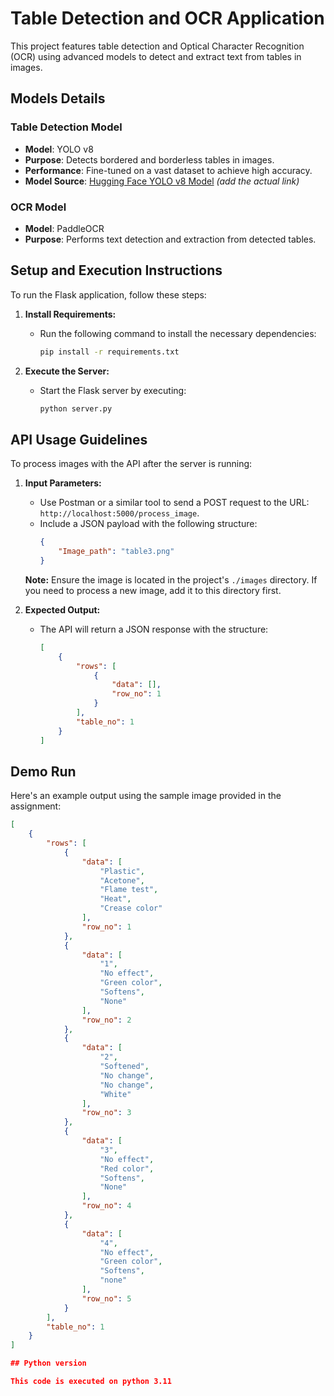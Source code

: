 # Table Detection and OCR Application

This project features table detection and Optical Character Recognition (OCR) using advanced models to detect and extract text from tables in images.

## Models Details

### Table Detection Model
- **Model**: YOLO v8
- **Purpose**: Detects bordered and borderless tables in images.
- **Performance**: Fine-tuned on a vast dataset to achieve high accuracy.
- **Model Source**: [Hugging Face YOLO v8 Model](https://huggingface.co/foduucom/table-detection-and-extraction) *(add the actual link)*

### OCR Model
- **Model**: PaddleOCR
- **Purpose**: Performs text detection and extraction from detected tables.

## Setup and Execution Instructions

To run the Flask application, follow these steps:

1. **Install Requirements:**
   - Run the following command to install the necessary dependencies:
     ```bash
     pip install -r requirements.txt
     ```

2. **Execute the Server:**
   - Start the Flask server by executing:
     ```bash
     python server.py
     ```

## API Usage Guidelines

To process images with the API after the server is running:

1. **Input Parameters:**
   - Use Postman or a similar tool to send a POST request to the URL: `http://localhost:5000/process_image`.
   - Include a JSON payload with the following structure:
     ```json
     {
         "Image_path": "table3.png"
     }
     ```

   **Note:** Ensure the image is located in the project's `./images` directory. If you need to process a new image, add it to this directory first.

2. **Expected Output:**
   - The API will return a JSON response with the structure:
     ```json
     [
         {
             "rows": [
                 {
                     "data": [],
                     "row_no": 1
                 }
             ],
             "table_no": 1
         }
     ]
     ```

## Demo Run

Here's an example output using the sample image provided in the assignment:

```json
[
    {
        "rows": [
            {
                "data": [
                    "Plastic",
                    "Acetone",
                    "Flame test",
                    "Heat",
                    "Crease color"
                ],
                "row_no": 1
            },
            {
                "data": [
                    "1",
                    "No effect",
                    "Green color",
                    "Softens",
                    "None"
                ],
                "row_no": 2
            },
            {
                "data": [
                    "2",
                    "Softened",
                    "No change",
                    "No change",
                    "White"
                ],
                "row_no": 3
            },
            {
                "data": [
                    "3",
                    "No effect",
                    "Red color",
                    "Softens",
                    "None"
                ],
                "row_no": 4
            },
            {
                "data": [
                    "4",
                    "No effect",
                    "Green color",
                    "Softens",
                    "none"
                ],
                "row_no": 5
            }
        ],
        "table_no": 1
    }
]

## Python version

This code is executed on python 3.11 
